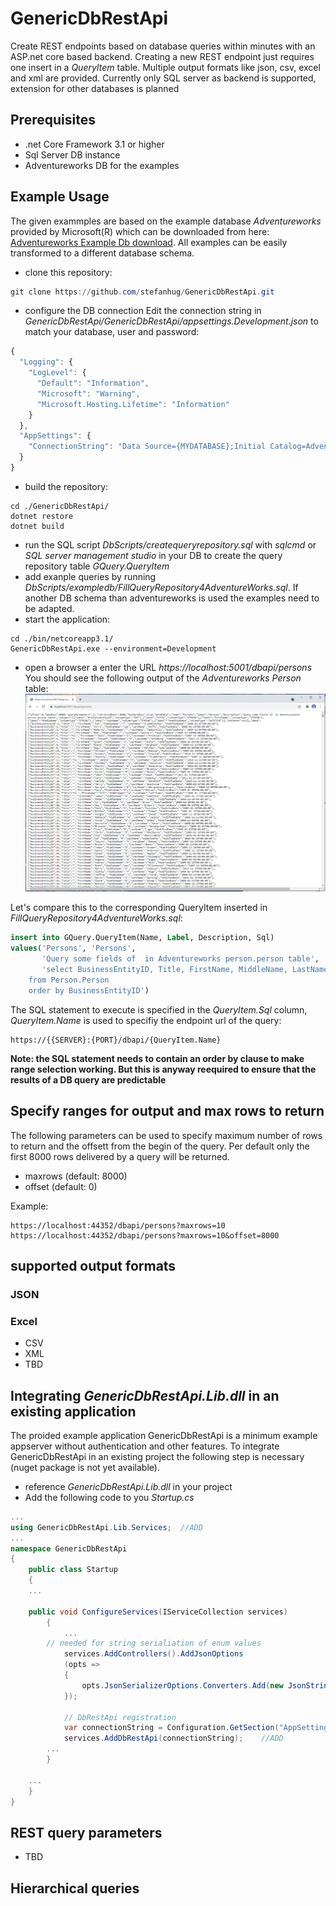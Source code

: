 # GenericDbRestApi
Create REST endpoints based on database queries within minutes with an ASP.net core based backend. Creating a new REST endpoint just requires one insert in a *QueryItem* table.
Multiple output formats like json, csv, excel and xml are provided.
Currently only SQL server as backend is supported, extension for other databases is planned

## Prerequisites
- .net Core Framework 3.1 or higher
- Sql Server DB instance
- Adventureworks DB for the examples

## Example Usage
The given exammples are based on the example database *Adventureworks* provided by Microsoft(R) which can be downloaded from here:
 [Adventureworks Example Db download](https://docs.microsoft.com/en-us/sql/samples/adventureworks-install-configure?view=sql-server-ver15&tabs=ssms).
 All examples can be easily transformed to a different database schema.
 
- clone this repository:
 
``` powershell
git clone https://github.com/stefanhug/GenericDbRestApi.git
```
- configure the DB connection
Edit the connection string in *GenericDbRestApi/GenericDbRestApi/appsettings.Development.json* to match your database, user and password:
``` js
{
  "Logging": {
    "LogLevel": {
      "Default": "Information",
      "Microsoft": "Warning",
      "Microsoft.Hosting.Lifetime": "Information"
    }
  },
  "AppSettings": {
    "ConnectionString": "Data Source={MYDATABASE};Initial Catalog=Adventureworks2019;User Id={MYUSER};Password={MYPASSWORD};MultipleActiveResultSets=True"
  }
}
```

- build the repository:
``` pwsh
cd ./GenericDbRestApi/
dotnet restore
dotnet build
```
- run the SQL script *DbScripts/createqueryrepository.sql* with *sqlcmd* or *SQL server management studio* in your DB to create the query repository table *GQuery.QueryItem* 
- add exanple queries by running  *DbScripts/exampledb/FillQueryRepository4AdventureWorks.sql*. If another DB schema than adventureworks is used the examples need to be adapted.
- start the application:
``` pwsh
cd ./bin/netcoreapp3.1/
GenericDbRestApi.exe --environment=Development
```
- open a browser a enter the URL *https://localhost:5001/dbapi/persons*
  You should see the following output of the *Adventureworks Person* table:
  ![browser json output person table](./doc/img/jsoninbrowser.PNG "Logo Title Text 1")

Let's compare this to the corresponding QueryItem inserted in *FillQueryRepository4AdventureWorks.sql*:
``` sql
insert into GQuery.QueryItem(Name, Label, Description, Sql)
values('Persons', 'Persons', 
       'Query some fields of  in Adventureworks person.person table', 
       'select BusinessEntityID, Title, FirstName, MiddleName, LastName, ModifiedDate 
	from Person.Person 
	order by BusinessEntityID')
```

The SQL statement to execute is specified in the *QueryItem.Sql* column, *QueryItem.Name* is used to specifiy the endpoint url of the query:

```
https://{{SERVER}:{PORT}/dbapi/{QueryItem.Name}
```

**Note: the SQL statement needs to contain an order by clause to make range selection working. But this is anyway reequired to ensure that the results of a DB query are predictable** 


## Specify ranges for output and max rows to return
The following parameters can be used to specify maximum number of rows to return and the offsett from the begin of the query.
Per default only the first 8000 rows delivered by a query will be returned.

- maxrows (default: 8000)
- offset (default: 0)

Example:
```
https://localhost:44352/dbapi/persons?maxrows=10
https://localhost:44352/dbapi/persons?maxrows=10&offset=8000
```

## supported output formats

### JSON
### Excel

- CSV
- XML
- TBD

## Integrating *GenericDbRestApi.Lib.dll* in an existing application
The proided example application GenericDbRestApi is a minimum example appserver without authentication and other features.
To integrate GenericDbRestApi in an existing project the following step is necessary (nuget package is not yet available).
- reference *GenericDbRestApi.Lib.dll* in your project
- Add the following code to you *Startup.cs*

``` csharp
...
using GenericDbRestApi.Lib.Services;  //ADD
...
namespace GenericDbRestApi
{
    public class Startup
    {
	...
	
	public void ConfigureServices(IServiceCollection services)
        {
            ...
	    // needed for string serialiation of enum values
            services.AddControllers().AddJsonOptions
            (opts =>
            {
                opts.JsonSerializerOptions.Converters.Add(new JsonStringEnumConverter()); // ADD to provide correct JSON serialization pf enum values as string, not as ordinal
            });

            // DbRestApi registration
            var connectionString = Configuration.GetSection("AppSettings").GetValue<string>("ConnectionString"); //ADD
            services.AddDbRestApi(connectionString);    //ADD
	    ...
        }
	
	...
    }
}
```

## REST query parameters
- TBD

## Hierarchical queries



